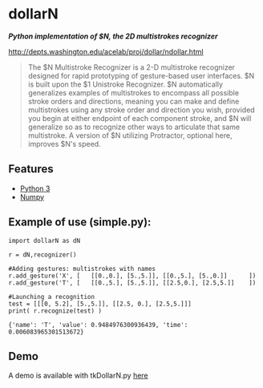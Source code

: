 # dollarN
**_Python implementation of $N, the 2D multistrokes recognizer_**

http://depts.washington.edu/acelab/proj/dollar/ndollar.html

> The $N Multistroke Recognizer is a 2-D multistroke recognizer designed
> for rapid prototyping of gesture-based user interfaces. $N is built upon
> the $1 Unistroke Recognizer. $N automatically generalizes examples of
> multistrokes to encompass all possible stroke orders and directions,
> meaning you can make and define multistrokes using any stroke order and
> direction you wish, provided you begin at either endpoint of each
> component stroke, and $N will generalize so as to recognize other ways
> to articulate that same multistroke. A version of $N utilizing
> Protractor, optional here, improves $N's speed.

## Features
- [Python 3](https://www.python.org/)
- [Numpy](https://numpy.org/)

## Example of use (simple.py):
```
import dollarN as dN

r = dN,recognizer()

#Adding gestures: multistrokes with names
r.add_gesture('X', [   [[0.,0.], [5.,5.]], [[0.,5.], [5.,0.]]      ])
r.add_gesture('T', [   [[0.,5.], [5.,5.]], [[2.5,0.], [2.5,5.]]    ])

#Launching a recognition
test = [[[0, 5.2], [5.,5.]], [[2.5, 0.], [2.5,5.]]]
print( r.recognize(test) )
```
```
{'name': 'T', 'value': 0.9484976300936439, 'time': 0.006083965301513672}
```
## Demo
A demo is available with tkDollarN.py [here](https://github.com/mikefromlig/dollarN)

